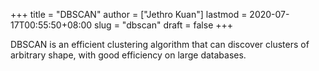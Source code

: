 +++
title = "DBSCAN"
author = ["Jethro Kuan"]
lastmod = 2020-07-17T00:55:50+08:00
slug = "dbscan"
draft = false
+++

DBSCAN is an efficient clustering algorithm that can discover clusters of arbitrary shape, with good efficiency on large databases.
